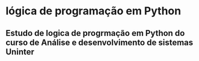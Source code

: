 # lógica de programação em Python 
## Estudo de logica de progrmação em Python do curso de Análise e desenvolvimento de sistemas Uninter
